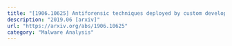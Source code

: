 ```yaml
---
title: "[1906.10625] Antiforensic techniques deployed by custom developed malware in evading anti-virus detection"
description: "2019.06 [arxiv]"
url: "https://arxiv.org/abs/1906.10625"
category: "Malware Analysis"
---
```

